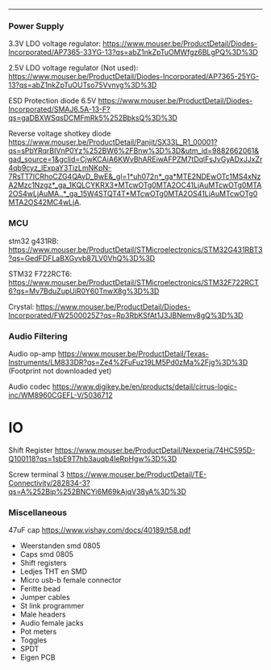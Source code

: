 - - -


### Power Supply

3.3V LDO voltage regulator:
https://www.mouser.be/ProductDetail/Diodes-Incorporated/AP7365-33YG-13?qs=abZ1nkZpTuOMWfgz6BLgPQ%3D%3D


2.5V LDO voltage regulator (Not used):
https://www.mouser.be/ProductDetail/Diodes-Incorporated/AP7365-25YG-13?qs=abZ1nkZpTuOUTso75Vvnyg%3D%3D

ESD Protection diode 6.5V
https://www.mouser.be/ProductDetail/Diodes-Incorporated/SMAJ6.5A-13-F?qs=gaDBXWSqsDCMFmRk5%252BbksQ%3D%3D

Reverse voltage shotkey diode
https://www.mouser.be/ProductDetail/Panjit/SX33L_R1_00001?qs=sPbYRqrBIVnP0Yz%252BW6%2FBnw%3D%3D&utm_id=9882662061&gad_source=1&gclid=CjwKCAiA6KWvBhAREiwAFPZM7tDqlFsJvGyADxJJxZr4qb9cyz_lExpaY3TizLmNKpN-7RsTT7ICRhoCZG4QAvD_BwE&_gl=1*uh072n*_ga*MTE2NDEwOTc1MS4xNzA2Mzc1Nzgz*_ga_1KQLCYKRX3*MTcwOTg0MTA2OC41LjAuMTcwOTg0MTA2OS4wLjAuMA..*_ga_15W4STQT4T*MTcwOTg0MTA2OS41LjAuMTcwOTg0MTA2OS42MC4wLjA.
### MCU

stm32 g431RB:
https://www.mouser.be/ProductDetail/STMicroelectronics/STM32G431RBT3?qs=GedFDFLaBXGyvb87LV0VhQ%3D%3D

STM32 F722RCT6:
https://www.mouser.be/ProductDetail/STMicroelectronics/STM32F722RCT6?qs=Mv7BduZupUiR0Y60TnwX8g%3D%3D

Crystal:
https://www.mouser.be/ProductDetail/Diodes-Incorporated/FW2500025Z?qs=Rp3RbKSfAt1J3JBNemv8gQ%3D%3D

### Audio Filtering

Audio op-amp
https://www.mouser.be/ProductDetail/Texas-Instruments/LM833DR?qs=Ze4%2FuFuz19LM5Pd0zMa%2Fjg%3D%3D (Footprint not downloaded yet)

Audio codec
https://www.digikey.be/en/products/detail/cirrus-logic-inc/WM8960CGEFL-V/5036712


# IO

Shift Register
https://www.mouser.be/ProductDetail/Nexperia/74HC595D-Q100118?qs=1sbE9T7hb3auqb4IeRpHgw%3D%3D

Screw terminal 3
https://www.mouser.be/ProductDetail/TE-Connectivity/282834-3?qs=A%252Bip%252BNCYi6M69kAjqV38yA%3D%3D

### Miscellaneous

47uF cap
https://www.vishay.com/docs/40189/t58.pdf

- Weerstanden smd 0805
- Caps smd 0805
- Shift registers 
- Ledjes THT en SMD
- Micro usb-b  female connector
- Feritte bead 
- Jumper cables
- St link programmer
- Male headers
- Audio female jacks
- Pot meters
- Toggles
- SPDT 
- Eigen PCB


